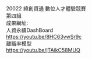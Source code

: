 20022 緯創資通 數位人才體驗競賽<br>
第四組<br>
成果網址: <br>
人資永續DashBoard<br>
https://youtu.be/8HC63vwSr9c <br>
離職率模型<br>
https://youtu.be/jTAikC58MUQ
